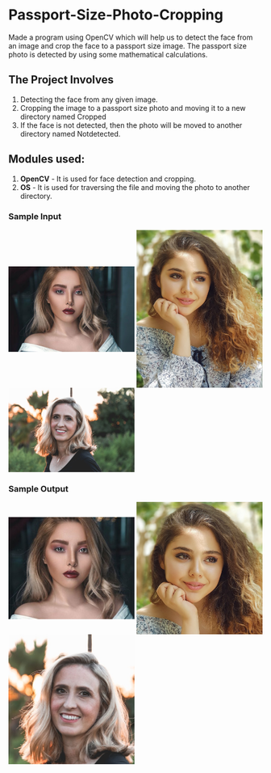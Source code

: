 # Passport-Size-Photo-Cropping
Made a program using OpenCV which will help us to detect the face from an image and crop the face to a passport size image. The passport size photo is detected by using some mathematical calculations.

## The Project Involves
1. Detecting the face from any given image.
2. Cropping the image to a passport size photo and moving it to a new directory named Cropped
3. If the face is not detected, then the photo will be moved to another directory named Notdetected.

## Modules used:
1. **OpenCV** - It is used for face detection and cropping.
2. **OS** - It is used for traversing the file and moving the photo to another directory.

### Sample Input

<img align="center" src="Original/sample_1.jpg?raw=true" width="250"> <img align="center" src="Original/sample_5.jpg?raw=true" width="250"> <img align="center" src="Original/sample_4.jpg?raw=true" width="250">

### Sample Output

<img align="center" src="Cropped/sample_1.jpg?raw=true" width="250"> <img align="center" src="Cropped/sample_5.jpg?raw=true" width="250"> <img align="center" src="Cropped/sample_4.jpg?raw=true" width="250">
